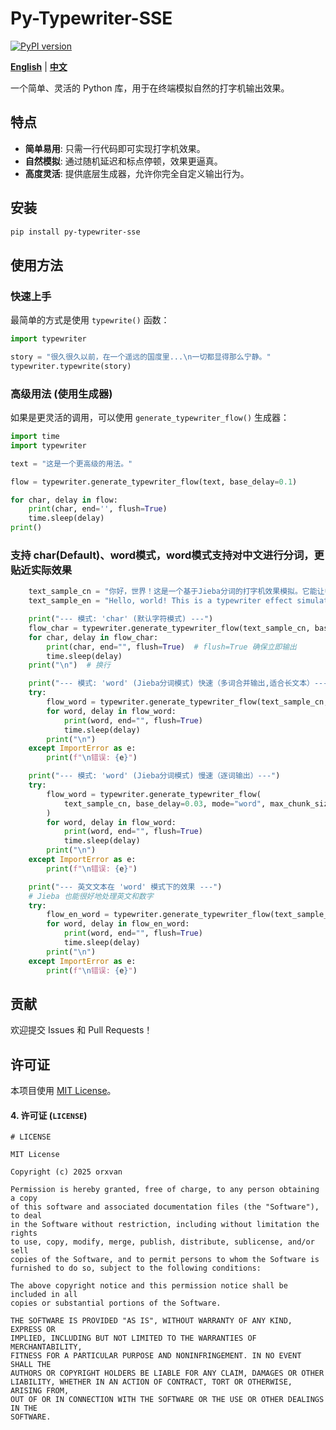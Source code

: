 # Py-Typewriter-SSE

[![PyPI version](https://badge.fury.io/py/py-typewriter-sse.svg)](https://badge.fury.io/py/py-typewriter-sse)

[**English**](./README.md) | [**中文**](README_cn.md)

一个简单、灵活的 Python 库，用于在终端模拟自然的打字机输出效果。

## 特点

- **简单易用**: 只需一行代码即可实现打字机效果。
- **自然模拟**: 通过随机延迟和标点停顿，效果更逼真。
- **高度灵活**: 提供底层生成器，允许你完全自定义输出行为。

## 安装

```bash
pip install py-typewriter-sse
```

## 使用方法

### 快速上手

最简单的方式是使用 `typewrite()` 函数：

```python
import typewriter

story = "很久很久以前，在一个遥远的国度里...\n一切都显得那么宁静。"
typewriter.typewrite(story)
```

### 高级用法 (使用生成器)

如果是更灵活的调用，可以使用 `generate_typewriter_flow()` 生成器：

```python
import time
import typewriter

text = "这是一个更高级的用法。"

flow = typewriter.generate_typewriter_flow(text, base_delay=0.1)

for char, delay in flow:
    print(char, end='', flush=True)
    time.sleep(delay)
print()
```
### 支持 char(Default)、word模式，word模式支持对中文进行分词，更贴近实际效果
```python
    text_sample_cn = "你好，世界！这是一个基于Jieba分词的打字机效果模拟。它能让中文输出更自然、流畅。"
    text_sample_en = "Hello, world! This is a typewriter effect simulation."

    print("--- 模式: 'char' (默认字符模式) ---")
    flow_char = typewriter.generate_typewriter_flow(text_sample_cn, base_delay=0.03)
    for char, delay in flow_char:
        print(char, end="", flush=True)  # flush=True 确保立即输出
        time.sleep(delay)
    print("\n")  # 换行

    print("--- 模式: 'word' (Jieba分词模式) 快速（多词合并输出,适合长文本）---")
    try:
        flow_word = typewriter.generate_typewriter_flow(text_sample_cn, base_delay=0.03, mode="word")
        for word, delay in flow_word:
            print(word, end="", flush=True)
            time.sleep(delay)
        print("\n")
    except ImportError as e:
        print(f"\n错误: {e}")

    print("--- 模式: 'word' (Jieba分词模式) 慢速（逐词输出）---")
    try:
        flow_word = typewriter.generate_typewriter_flow(
            text_sample_cn, base_delay=0.03, mode="word", max_chunk_size=1, min_chunk_size=1
        )
        for word, delay in flow_word:
            print(word, end="", flush=True)
            time.sleep(delay)
        print("\n")
    except ImportError as e:
        print(f"\n错误: {e}")

    print("--- 英文文本在 'word' 模式下的效果 ---")
    # Jieba 也能很好地处理英文和数字
    try:
        flow_en_word = typewriter.generate_typewriter_flow(text_sample_en, base_delay=0.03, mode="word")
        for word, delay in flow_en_word:
            print(word, end="", flush=True)
            time.sleep(delay)
        print("\n")
    except ImportError as e:
        print(f"\n错误: {e}")
``` 

## 贡献

欢迎提交 Issues 和 Pull Requests！

## 许可证

本项目使用 [MIT License](LICENSE)。


#### 4. 许可证 (`LICENSE`)



```text
# LICENSE

MIT License

Copyright (c) 2025 orxvan

Permission is hereby granted, free of charge, to any person obtaining a copy
of this software and associated documentation files (the "Software"), to deal
in the Software without restriction, including without limitation the rights
to use, copy, modify, merge, publish, distribute, sublicense, and/or sell
copies of the Software, and to permit persons to whom the Software is
furnished to do so, subject to the following conditions:

The above copyright notice and this permission notice shall be included in all
copies or substantial portions of the Software.

THE SOFTWARE IS PROVIDED "AS IS", WITHOUT WARRANTY OF ANY KIND, EXPRESS OR
IMPLIED, INCLUDING BUT NOT LIMITED TO THE WARRANTIES OF MERCHANTABILITY,
FITNESS FOR A PARTICULAR PURPOSE AND NONINFRINGEMENT. IN NO EVENT SHALL THE
AUTHORS OR COPYRIGHT HOLDERS BE LIABLE FOR ANY CLAIM, DAMAGES OR OTHER
LIABILITY, WHETHER IN AN ACTION OF CONTRACT, TORT OR OTHERWISE, ARISING FROM,
OUT OF OR IN CONNECTION WITH THE SOFTWARE OR THE USE OR OTHER DEALINGS IN THE
SOFTWARE.
```